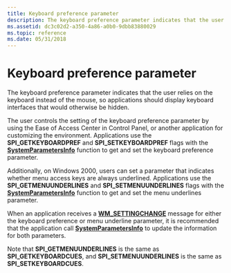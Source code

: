 ```yaml
---
title: Keyboard preference parameter
description: The keyboard preference parameter indicates that the user relies on the keyboard instead of the mouse, so applications should display keyboard interfaces that would otherwise be hidden.
ms.assetid: dc3c02d2-a350-4a86-a0b0-9dbb83880029
ms.topic: reference
ms.date: 05/31/2018
---
```


# Keyboard preference parameter

The keyboard preference parameter indicates that the user relies on the keyboard instead of the mouse, so applications should display keyboard interfaces that would otherwise be hidden.

The user controls the setting of the keyboard preference parameter by using the Ease of Access Center in Control Panel, or another application for customizing the environment. Applications use the **SPI\_GETKEYBOARDPREF** and **SPI\_SETKEYBOARDPREF** flags with the [**SystemParametersInfo**](/windows/desktop/api/winuser/nf-winuser-systemparametersinfoa) function to get and set the keyboard preference parameter.

Additionally, on Windows 2000, users can set a parameter that indicates whether menu access keys are always underlined. Applications use the **SPI\_GETMENUUNDERLINES** and **SPI\_SETMENUUNDERLINES** flags with the [**SystemParametersInfo**](/windows/desktop/api/winuser/nf-winuser-systemparametersinfoa) function to get and set the menu underlines parameter.

When an application receives a [**WM\_SETTINGCHANGE**](/windows/desktop/winmsg/wm-settingchange) message for either the keyboard preference or menu underline parameter, it is recommended that the application call [**SystemParametersInfo**](/windows/desktop/api/winuser/nf-winuser-systemparametersinfoa) to update the information for both parameters.

Note that **SPI\_GETMENUUNDERLINES** is the same as **SPI\_GETKEYBOARDCUES**, and **SPI\_SETMENUUNDERLINES** is the same as **SPI\_SETKEYBOARDCUES**.

 

 
